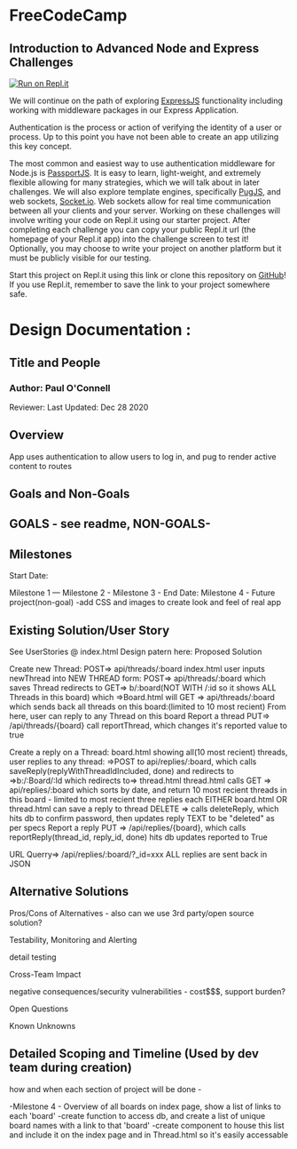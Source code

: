 # **FreeCodeCamp**

## Introduction to Advanced Node and Express Challenges

[![Run on Repl.it](https://repl.it/badge/github/freeCodeCamp/boilerplate-advancednode)](https://repl.it/github/freeCodeCamp/boilerplate-advancednode)

We will continue on the path of exploring [ExpressJS](http://expressjs.com/) functionality including working with middleware packages in our Express Application.

Authentication is the process or action of verifying the identity of a user or process. Up to this point you have not been able to create an app utilizing this key concept.

The most common and easiest way to use authentication middleware for Node.js is [PassportJS](https://passportjs.org/). It is easy to learn, light-weight, and extremely flexible allowing for many strategies, which we will talk about in later challenges. We will also explore template engines, specifically [PugJS](https://pugjs.org/api/getting-started.html), and web sockets, [Socket.io](https://socket.io/). Web sockets allow for real time communication between all your clients and your server. Working on these challenges will involve writing your code on Repl.it using our starter project. After completing each challenge you can copy your public Repl.it url (the homepage of your Repl.it app) into the challenge screen to test it! Optionally, you may choose to write your project on another platform but it must be publicly visible for our testing.

Start this project on Repl.it using this link or clone this repository on [GitHub](https://github.com/freeCodeCamp/boilerplate-advancednode)! If you use Repl.it, remember to save the link to your project somewhere safe.

# Design Documentation :

## Title and People

### Author: Paul O'Connell
Reviewer:
Last Updated: Dec 28 2020

## Overview

App uses authentication to allow users to log in, and pug to render active content to routes

## Goals and Non-Goals

GOALS -  see readme,
NON-GOALS- 
-

## Milestones

Start Date:

Milestone 1 —
Milestone 2 -
Milestone 3 -
End Date: 
Milestone 4 - Future project(non-goal) -add CSS and images to create look and feel of real app

## Existing Solution/User Story

See UserStories @ index.html
Design patern here:
Proposed Solution


 Create new Thread:
  POST=> api/threads/:board
    index.html  user inputs newThread  into NEW THREAD form: POST=> api/threads/:board  which saves Thread
    redirects to GET=> b/:board(NOT WITH /:id so it shows ALL Threads in this board)  which
  =>Board.html will GET => api/threads/:board which sends back all threads on this board:(limited to 10 most recient)
     From here, user can reply to any Thread on this board
Report a thread
  PUT=> /api/threads/{board}
    call reportThread, which changes it's reported value to true


Create a reply on a Thread:
     board.html showing all(10 most recient) threads, user replies to any thread:
  =>POST to api/replies/:board, which calls saveReply(replyWithThreadIdIncluded, done) and redirects to =>b:/:Board/:Id which redirects to=> thread.html
     thread.html calls
  GET => api/replies/:board which  sorts by date, and return 10 most recient threads in this board - limited to most recient three replies each
      EITHER board.html OR thread.html can save a reply to thread
  DELETE => calls deleteReply, which hits db to confirm password, then updates reply TEXT to be "deleted" as per specs
Report a reply
  PUT => /api/replies/{board}, which calls reportReply(thread_id, reply_id, done) hits db updates reported to True

URL Querry=>  /api/replies/:board/?_id=xxx   ALL replies are sent back in JSON




## Alternative Solutions

Pros/Cons of Alternatives - also can we use 3rd party/open source solution?

Testability, Monitoring and Alerting

detail testing

Cross-Team Impact

negative consequences/security vulnerabilities - cost$$$, support burden?

Open Questions

Known Unknowns

## Detailed Scoping and Timeline (Used by dev team during creation)

how and when each section of project will be done -

-Milestone 4 - Overview of all boards
  on index page, show a list of links to each 'board'
    -create function to access db, and create a list of unique board names with a link to that 'board'
    -create component to house this list and include it on the index page and in Thread.html so it's easily accessable



